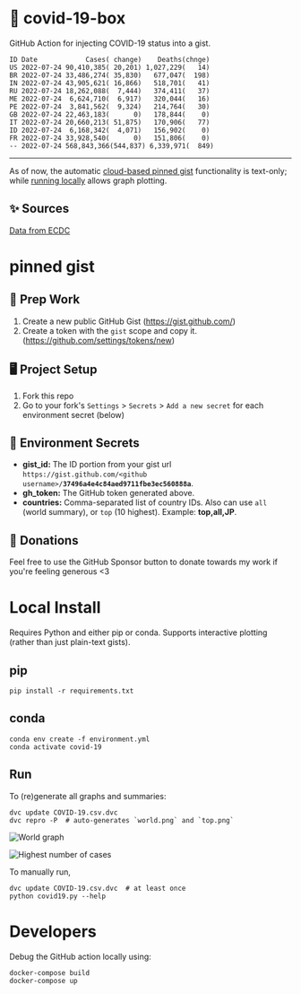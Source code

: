 # 🏥 covid-19-box

GitHub Action for injecting COVID-19 status into a gist.

```
ID Date            Cases( change)    Deaths(chnge)
US 2022-07-24 90,410,385( 20,201) 1,027,229(   14)
BR 2022-07-24 33,486,274( 35,830)   677,047(  198)
IN 2022-07-24 43,905,621( 16,866)   518,701(   41)
RU 2022-07-24 18,262,088(  7,444)   374,411(   37)
ME 2022-07-24  6,624,710(  6,917)   320,044(   16)
PE 2022-07-24  3,841,562(  9,324)   214,764(   30)
GB 2022-07-24 22,463,183(      0)   178,844(    0)
IT 2022-07-24 20,660,213( 51,875)   170,906(   77)
ID 2022-07-24  6,168,342(  4,071)   156,902(    0)
FR 2022-07-24 33,928,540(      0)   151,806(    0)
-- 2022-07-24 568,843,366(544,837) 6,339,971(  849)
```

---

As of now, the automatic [cloud-based pinned gist](#pinned-gist) functionality is text-only;
while [running locally](#local-install) allows graph plotting.

## ✨ Sources

[Data from ECDC](https://www.ecdc.europa.eu/en/publications-data/download-todays-data-geographic-distribution-covid-19-cases-worldwide)

# pinned gist

## 🎒 Prep Work
1. Create a new public GitHub Gist (https://gist.github.com/)
1. Create a token with the `gist` scope and copy it. (https://github.com/settings/tokens/new)

## 🖥 Project Setup
1. Fork this repo
1. Go to your fork's `Settings` > `Secrets` > `Add a new secret` for each environment secret (below)

## 🤫 Environment Secrets
- **gist_id:** The ID portion from your gist url `https://gist.github.com/<github username>/`**`37496a4e4c84aed9711fbe3ec560888a`**.
- **gh_token:** The GitHub token generated above.
- **countries:** Comma-separated list of country IDs. Also can use `all` (world summary), or `top` (10 highest). Example: **top,all,JP**.

## 💸 Donations

Feel free to use the GitHub Sponsor button to donate towards my work if you're feeling generous <3

# Local Install

Requires Python and either pip or conda. Supports interactive plotting (rather than just plain-text gists).

## pip

```
pip install -r requirements.txt
```

## conda

```
conda env create -f environment.yml
conda activate covid-19
```

## Run

To (re)generate all graphs and summaries:

```
dvc update COVID-19.csv.dvc
dvc repro -P  # auto-generates `world.png` and `top.png`
```

![World graph](world.png)

![Highest number of cases](top.png)

To manually run,

```
dvc update COVID-19.csv.dvc  # at least once
python covid19.py --help
```

# Developers

Debug the GitHub action locally using:

```
docker-compose build
docker-compose up
```
